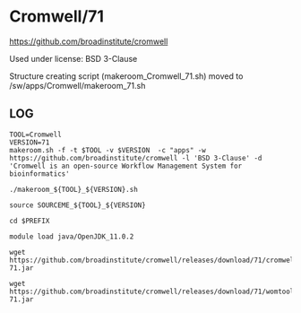 Cromwell/71
========================

<https://github.com/broadinstitute/cromwell>

Used under license:
BSD 3-Clause


Structure creating script (makeroom_Cromwell_71.sh) moved to /sw/apps/Cromwell/makeroom_71.sh

LOG
---

    TOOL=Cromwell
    VERSION=71
    makeroom.sh -f -t $TOOL -v $VERSION  -c "apps" -w https://github.com/broadinstitute/cromwell -l 'BSD 3-Clause' -d 'Cromwell is an open-source Workflow Management System for bioinformatics'
 
    ./makeroom_${TOOL}_${VERSION}.sh

    source SOURCEME_${TOOL}_${VERSION}

    cd $PREFIX

    module load java/OpenJDK_11.0.2

    wget https://github.com/broadinstitute/cromwell/releases/download/71/cromwell-71.jar

    wget https://github.com/broadinstitute/cromwell/releases/download/71/womtool-71.jar

